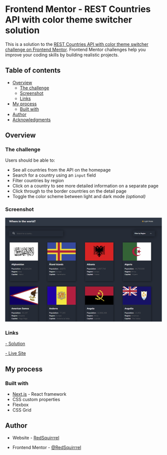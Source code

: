 # Frontend Mentor - REST Countries API with color theme switcher solution

This is a solution to the [REST Countries API with color theme switcher challenge on Frontend Mentor](https://www.frontendmentor.io/challenges/rest-countries-api-with-color-theme-switcher-5cacc469fec04111f7b848ca). Frontend Mentor challenges help you improve your coding skills by building realistic projects.

## Table of contents

- [Overview](#overview)
  - [The challenge](#the-challenge)
  - [Screenshot](#screenshot)
  - [Links](#links)
- [My process](#my-process)
  - [Built with](#built-with)
- [Author](#author)
- [Acknowledgments](#acknowledgments)

## Overview

### The challenge

Users should be able to:

- See all countries from the API on the homepage
- Search for a country using an `input` field
- Filter countries by region
- Click on a country to see more detailed information on a separate page
- Click through to the border countries on the detail page
- Toggle the color scheme between light and dark mode _(optional)_

### Screenshot

![](./cover.png)

### Links

[- Solution](https://github.com/RedSquirrrel/next-countries)

[- Live Site](https://where-2-go-next.netlify.app/)

## My process

### Built with

- [Next.js](https://nextjs.org/) - React framework
- CSS custom properties
- Flexbox
- CSS Grid

## Author

- Website - [RedSquirrrel](https://where-2-go-next.netlify.app/)

- Frontend Mentor - [@RedSquirrrel](https://www.frontendmentor.io/profile/redsquirrrel)

